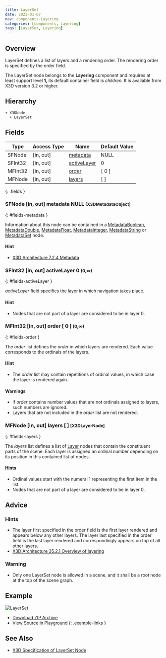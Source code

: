 ```yaml
---
title: LayerSet
date: 2023-01-07
nav: components-Layering
categories: [components, Layering]
tags: [LayerSet, Layering]
---
```

<style>
.post h3 {
  word-spacing: 0.2em;
}
</style>

## Overview

LayerSet defines a list of layers and a rendering order. The rendering order is specified by the order field.

The LayerSet node belongs to the **Layering** component and requires at least support level **1,** its default container field is *children.* It is available from X3D version 3.2 or higher.

## Hierarchy

```
+ X3DNode
  + LayerSet
```

## Fields

| Type | Access Type | Name | Default Value |
| ---- | ----------- | ---- | ------------- |
| SFNode | [in, out] | [metadata](#fields-metadata) | NULL  |
| SFInt32 | [in, out] | [activeLayer](#fields-activeLayer) | 0  |
| MFInt32 | [in, out] | [order](#fields-order) | [ 0 ] |
| MFNode | [in, out] | [layers](#fields-layers) | [ ] |
{: .fields }

### SFNode [in, out] **metadata** NULL <small>[X3DMetadataObject]</small>
{: #fields-metadata }

Information about this node can be contained in a [MetadataBoolean](/x_ite/components/core/metadataboolean/), [MetadataDouble](/x_ite/components/core/metadatadouble/), [MetadataFloat](/x_ite/components/core/metadatafloat/), [MetadataInteger](/x_ite/components/core/metadatainteger/), [MetadataString](/x_ite/components/core/metadatastring/) or [MetadataSet](/x_ite/components/core/metadataset/) node.

#### Hint

- [X3D Architecture 7.2.4 Metadata](https://www.web3d.org/specifications/X3Dv4/ISO-IEC19775-1v4-IS/Part01/components/core.html#Metadata)

### SFInt32 [in, out] **activeLayer** 0 <small>(0,∞)</small>
{: #fields-activeLayer }

*activeLayer* field specifies the layer in which navigation takes place.

#### Hint

- Nodes that are not part of a layer are considered to be in layer 0.

### MFInt32 [in, out] **order** [ 0 ] <small>(0,∞)</small>
{: #fields-order }

The *order* list defines the *order* in which layers are rendered. Each value corresponds to the ordinals of the layers.

#### Hint

- The *order* list may contain repetitions of ordinal values, in which case the layer is rendered again.

#### Warnings

- If *order* contains number values that are not ordinals assigned to layers, such numbers are ignored.
- Layers that are not included in the *order* list are not rendered.

### MFNode [in, out] **layers** [ ] <small>[X3DLayerNode]</small>
{: #fields-layers }

The *layers* list defines a list of [Layer](/x_ite/components/layering/layer/) nodes that contain the constituent parts of the scene. Each layer is assigned an ordinal number depending on its position in this contained list of nodes.

#### Hints

- Ordinal values start with the numeral 1 representing the first item in the list.
- Nodes that are not part of a layer are considered to be in layer 0.

## Advice

### Hints

- The layer first specified in the order field is the first layer rendered and appears below any other layers. The layer last specified in the order field is the last layer rendered and correspondingly appears on top of all other layers.
- [X3D Architecture 35.2.1 Overview of layering](https://www.web3d.org/specifications/X3Dv4/ISO-IEC19775-1v4-IS/Part01/components/layering.html#OverviewOfLayering)

### Warning

- Only one LayerSet node is allowed in a scene, and it shall be a root node at the top of the scene graph.

## Example

<x3d-canvas class="xr-button-br" src="https://create3000.github.io/media/examples/Layering/LayerSet/LayerSet.x3d" contentScale="auto">
  <img src="https://create3000.github.io/media/examples/Layering/LayerSet/screenshot.avif" alt="LayerSet"/>
</x3d-canvas>

- [Download ZIP Archive](https://create3000.github.io/media/examples/Layering/LayerSet/LayerSet.zip)
- [View Source in Playground](/x_ite/playground/?url=https://create3000.github.io/media/examples/Layering/LayerSet/LayerSet.x3d)
{: .example-links }

## See Also

- [X3D Specification of LayerSet Node](https://www.web3d.org/documents/specifications/19775-1/V4.0/Part01/components/layering.html#LayerSet)
